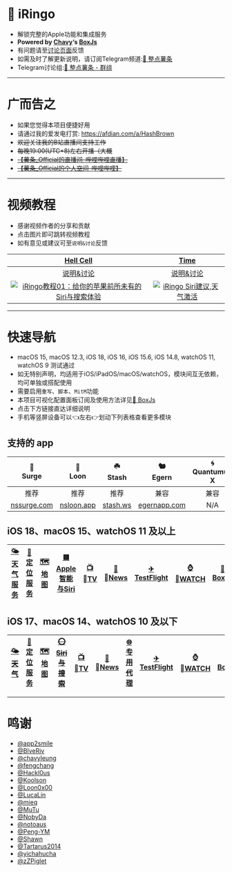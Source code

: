 #  iRingo
  * 解锁完整的Apple功能和集成服务
  * **Powered by [Chavy](https://github.com/chavyleung)‘s [BoxJs](https://chavyleung.gitbook.io/boxjs/)**
  * 有问题请至[讨论页面](https://github.com/orgs/NSRingo/discussions)反馈
  * 如需及时了解更新说明，请订阅Telegram频道:[🍟 整点薯条](https://t.me/GetSomeFriesChannel)
  * Telegram讨论组:[🍟 整点薯条 - 群组](https://t.me/GetSomeFries)

---
# 广而告之
  * 如果您觉得本项目便捷好用
  * 请通过我的爱发电打赏: https://afdian.com/a/HashBrown
  * ~~欢迎关注我的B站直播间支持工作~~
  * ~~每晚19:00(UTC+8)左右开播（大概~~
  * [~~【薯条_Official的直播间-哔哩哔哩直播】~~](https://b23.tv/1LeNwhE)
  * [~~【薯条_Official的个人空间-哔哩哔哩】~~](https://b23.tv/Z6GIBAE)

---
# 视频教程
  * 感谢视频作者的分享和贡献
  * 点击图片即可跳转视频教程
  * 如有意见或建议可至`说明&讨论`反馈

| [Hell Cell](https://www.youtube.com/c/HellCell) | [Time](https://www.youtube.com/channel/UChfq00yeRrW4pB3idAypPVw) |
| :---: | :---: |
| [说明&讨论](https://t.me/HellCellZC123/1802) | [说明&讨论](https://t.me/GetSomeFriesChannel/119) |
| [![iRingo教程01：给你的苹果前所未有的Siri与搜索体验](https://res.cloudinary.com/marcomontalbano/image/upload/v1656898276/video_to_markdown/images/youtube--zNWVT08Hju0-c05b58ac6eb4c4700831b2b3070cd403.jpg)](https://www.youtube.com/watch?v=zNWVT08Hju0 "iRingo教程01：给你的苹果前所未有的Siri与搜索体验") | [![iRingo Siri建议,天气激活](https://res.cloudinary.com/marcomontalbano/image/upload/v1656898353/video_to_markdown/images/youtube--G-RH7icI9Wc-c05b58ac6eb4c4700831b2b3070cd403.jpg)](https://www.youtube.com/watch?v=G-RH7icI9Wc "iRingo Siri建议,天气激活") |

---
# 快速导航
  * macOS 15, macOS 12.3, iOS 18, iOS 16, iOS 15.6, iOS 14.8, watchOS 11, watchOS 9 测试通过
  * 如无特别声明，均适用于iOS/iPadOS/macOS/watchOS，模块间互无依赖，均可单独或搭配使用
  * 需要启用`重写`、`脚本`、`MitM`功能
  * 本项目可视化配置面板订阅及使用方法详见[🧰 BoxJs](../../../../BoxJs/wiki)
  * 点击下方链接直达详细说明
  * 手机等竖屏设备可以👈左右👉划动下列表格查看更多模块

## 支持的 app
| 🌊<br>Surge | 🎈<br>Loon | ☘️<br>Stash |🐿️<br>Egern | 🌀<br>Quantumult X | 🚀<br>Shadowrocket |
| :---: | :---: | :---: | :---: | :---: | :---: |
| 推荐 | 推荐 | 推荐 | 兼容 | 兼容 | 部分兼容 |
| [nssurge.com](https://nssurge.com/) | [nsloon.app](https://nsloon.app/) | [stash.ws](https://stash.ws/) | [egernapp.com](https://egernapp.com/) | N/A | N/A |

## iOS 18、macOS 15、watchOS 11 及以上
| [🌤<br>天气服务](../../../../WeatherKit/wiki) | [📍<br>定位服务](../../../../GeoServices/wiki) | [🗺️<br>地图](../../../../GeoServices/wiki) | [🟥<br>Apple智能与Siri](../../../../Siri/wiki/🟥-Apple智能与Siri) | [📺<br>TV](../../../../TV/wiki) | [📰<br>News](../../../../News/wiki) | [✈<br>TestFlight](../../../../TestFlight/wiki) | [⌚️<br>WATCH](../../../../Watch/wiki) | [🧰<br>BoxJs](../../../../BoxJs/wiki) |
| :---: | :---: | :---: | :---: | :---: | :---: | :---: | :---: | :---: |

## iOS 17、macOS 14、watchOS 10 及以下
| [~~🌤<br>天气~~](../../../../Weather/wiki) | [📍<br>定位服务](../../../../GeoServices/wiki) | [🗺️<br>地图](../../../../GeoServices/wiki) | [~~⭕<br>Siri与搜索~~](../../../../Siri/wiki/⭕-Siri与搜索) | [📺<br>TV](../../../../TV/wiki) | [📰<br>News](../../../../News/wiki) | [~~🌐<br>专用代理~~](../../../../PrivateRelay/wiki) | [✈<br>TestFlight](../../../../TestFlight/wiki) | [⌚️<br>WATCH](../../../../Watch/wiki) | [🧰<br>BoxJs](../../../../BoxJs/wiki) |
| :---: | :---: | :---: | :---: | :---: | :---: | :---: | :---: | :---: | :---: |

---
# 鸣谢
  * [@app2smile](https://github.com/app2smile)
  * [@BlveRiv](https://github.com/Maasea)
  * [@chavyleung](https://github.com/chavyleung)
  * [@fengchang](https://github.com/fengchang)
  * [@Hackl0us](https://github.com/Hackl0us)
  * [@Koolson](https://github.com/Koolson)
  * [@Loon0x00](https://github.com/Loon0x00)
  * [@LucaLin](https://github.com/LucaLin233)
  * [@mieq](https://github.com/mieqq)
  * [@MuTu](https://github.com/githubdulong)
  * [@NobyDa](https://github.com/NobyDa)
  * [@notoaus](https://github.com/notoaus)
  * [@Peng-YM](https://github.com/Peng-YM)
  * [@Shawn](https://github.com/KOP-XIAO)
  * [@Tartarus2014](https://github.com/Tartarus2014)
  * [@yichahucha](https://github.com/yichahucha)
  * [@zZPiglet](https://github.com/zZPiglet)
